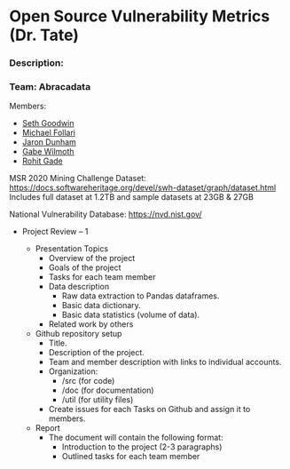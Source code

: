 # Open Source Vulnerability Metrics (Dr. Tate)
### Description:


### Team: Abracadata  
 <span> Members: </span> <ul>
 <li> <a href="https://github.com/SethGoodwin" target="_blank"> <span> Seth Goodwin </span> </a>
 <li> <a href="https://github.com/stonefollari" target="_blank"> <span> Michael Follari </span> </a>
 <li> <a href="https://github.com/JaronDunham" target="_blank"> <span> Jaron Dunham </span> </a>
 <li> <a href="https://github.com/GabeWilmoth" target="_blank"> <span> Gabe Wilmoth </span> </a>
 <li> <a href="https://github.com/rohitreddygade" target="_blank"> <span> Rohit Gade </span> </a>
 </ul>

MSR 2020 Mining Challenge Dataset: https://docs.softwareheritage.org/devel/swh-dataset/graph/dataset.html
  Includes full dataset at 1.2TB and sample datasets at 23GB & 27GB
  
National Vulnerability Database: https://nvd.nist.gov/

* Project Review – 1

  * Presentation Topics
    * Overview of the project
    * Goals of the project
    * Tasks for each team member
    * Data description
      * Raw data extraction to Pandas dataframes.
      * Basic data dictionary.
      * Basic data statistics (volume of data).
    * Related work by others
  * Github repository setup
    * Title.
    * Description of the project.
    * Team and member description with links to individual accounts.
    * Organization:
      * /src (for code)
      * /doc (for documentation)
      * /util (for utility files)
    * Create issues for each Tasks on Github and assign it to members.
  * Report
    * The document will contain the following format:
      * Introduction to the project (2-3 paragraphs)
      * Outlined tasks for each team member

